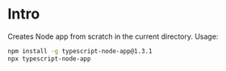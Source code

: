 # Intro

Creates Node app from scratch in the current directory. Usage:

```sh
npm install -g typescript-node-app@1.3.1
npx typescript-node-app
```

